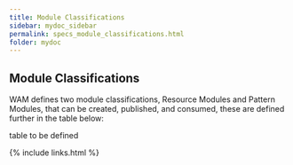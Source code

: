```yaml
---
title: Module Classifications
sidebar: mydoc_sidebar
permalink: specs_module_classifications.html
folder: mydoc
---
```


## Module Classifications
WAM defines two module classifications, Resource Modules and Pattern Modules, that can be created, published, and consumed, these are defined further in the table below:

table to be defined

{% include links.html %}
